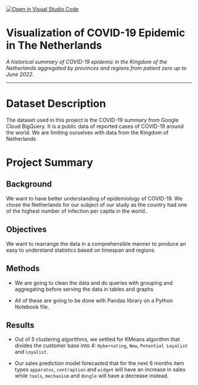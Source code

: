 [![Open in Visual Studio Code](https://classroom.github.com/assets/open-in-vscode-c66648af7eb3fe8bc4f294546bfd86ef473780cde1dea487d3c4ff354943c9ae.svg)](https://classroom.github.com/online_ide?assignment_repo_id=8212453&assignment_repo_type=AssignmentRepo)
# Visualization of COVID-19 Epidemic in The Netherlands

_A historical summary of COVID-19 epidemic in the Kingdom of the Netherlands aggregated by provinces and regions from patient zero up to June 2022._

---

# Dataset Description

The dataset used in this project is the COVID-19 summary from Google Cloud BigQuery. It is a public data of reported cases of COVID-19 around the world. We are limiting ourselves with data from the Kingdom of Netherlands

# Project Summary

## Background

We want to have better understanding of epidemiology of COVID-19. We chose the Netherlands for our subject of our study as the country had one of the highest number of infection per capita in the world..

## Objectives

We want to rearrange the data in a comprehensible manner to produce an easy to understand statistics based on timespan and regions.

## Methods

- We are going to clean the data and do queries with grouping and aggregating before serving the data in tables and graphs

- All of these are going to be done with Pandas library on a Python Notebook file.

## Results

- Out of 5 clustering algorithms, we settled for KMeans algorithm that divides the customer base into 4: `Hybernating`, `New`, `Potential Loyalist` and `Loyalist`.

- Our sales prediction model forecasted that for the next 6 months item types `apparatus`, `contraption` and `widget` will have an increase in sales while `tools`, `mechanism` and `dongle` will have a decrease instead.

